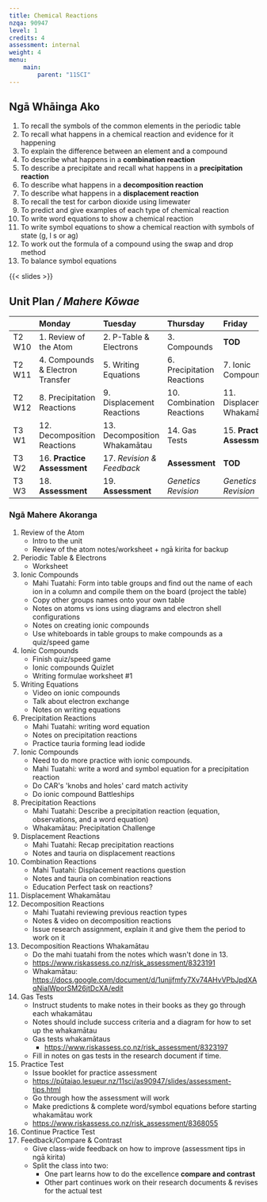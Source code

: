```yaml
---
title: Chemical Reactions
nzqa: 90947
level: 1
credits: 4
assessment: internal
weight: 4
menu:
    main:
        parent: "11SCI"
---
```


## Ngā Whāinga Ako

1. To recall the symbols of the common elements in the periodic table
2. To recall what happens in a chemical reaction and evidence for it happening
3. To explain the difference between an element and a compound
4. To describe what happens in a __combination reaction__
5. To describe a precipitate and recall what happens in a __precipitation reaction__
6. To describe what happens in a __decomposition reaction__
7. To describe what happens in a __displacement reaction__
8. To recall the test for carbon dioxide using limewater
9. To predict and give examples of each type of chemical reaction
10. To write word equations to show a chemical reaction
11. To write symbol equations to show a chemical reaction with symbols of state (g, l s or ag)
12. To work out the formula of a compound using the swap and drop method
13. To balance symbol equations

{{< slides >}}

## Unit Plan _/ Mahere Kōwae_ 

|        | Monday                           | Tuesday                      | Thursday                   | Friday                      |
|:-------|:---------------------------------|:-----------------------------|:---------------------------|:----------------------------|
| T2 W10 | 1. Review of the Atom            | 2. P-Table & Electrons       | 3.  Compounds              | __TOD__                     |
| T2 W11 | 4. Compounds & Electron Transfer | 5. Writing Equations         | 6. Precipitation Reactions | 7. Ionic Compounds          |
| T2 W12 | 8. Precipitation Reactions       | 9. Displacement Reactions    | 10. Combination Reactions  | 11. Displacement Whakamātau |
| T3 W1  | 12. Decomposition Reactions      | 13. Decomposition Whakamātau | 14. Gas Tests              | 15. __Practice Assessment__ |
| T3 W2  | 16. __Practice Assessment__      | 17.  _Revision & Feedback_   | __Assessment__             | __TOD__                     |
| T3 W3  | 18. __Assessment__               | 19. __Assessment__           | _Genetics Revision_        | _Genetics Revision_         |

### Ngā Mahere Akoranga

1. Review of the Atom
     - Intro to the unit
     - Review of the atom notes/worksheet + ngā kirita for backup
2. Periodic Table & Electrons
     - Worksheet
3. Ionic Compounds
     - Mahi Tuatahi: Form into table groups and find out the name of each ion in a column and compile them on the board (project the table)
     - Copy other groups names onto your own table
     - Notes on atoms vs ions using diagrams and electron shell configurations
     - Notes on creating ionic compounds
     - Use whiteboards in table groups to make compounds as a quiz/speed game
4. Ionic Compounds
    - Finish quiz/speed game
    - Ionic compounds Quizlet
    - Writing formulae worksheet #1
5. Writing Equations
    - Video on ionic compounds
    - Talk about electron exchange
    - Notes on writing equations
6. Precipitation Reactions
    - Mahi Tuatahi: writing word equation
    - Notes on precipitation reactions
    - Practice tauria forming lead iodide
7. Ionic Compounds
    - Need to do more practice with ionic compounds.
    - Mahi Tuatahi: write a word and symbol equation for a precipitation reaction
    - Do CAR's 'knobs and holes' card match activity
    - Do ionic compound Battleships
8. Precipitation Reactions
    - Mahi Tuatahi: Describe a precipitation reaction (equation, observations, and a word equation)
    - Whakamātau: Precipitation Challenge
9. Displacement Reactions
    - Mahi Tuatahi: Recap precipitation reactions
    - Notes and tauria on displacement reactions
10. Combination Reactions
    - Mahi Tuatahi: Displacement reactions question
    - Notes and tauria on combination reactions
    - Education Perfect task on reactions?
11. Displacement Whakamātau
12. Decomposition Reactions
    - Mahi Tuatahi reviewing previous reaction types
    - Notes & video on decomposition reactions
    - Issue research assignment, explain it and give them the period to work on it
13. Decomposition Reactions Whakamātau
    - Do the mahi tuatahi from the notes which wasn't done in 13.
    - https://www.riskassess.co.nz/risk_assessment/8323191
    - Whakamātau: https://docs.google.com/document/d/1unjjfmfy7Xv74AHvVPbJpdXAqNialWporSM26jtDcXA/edit
14. Gas Tests
    - Instruct students to make notes in their books as they go through each whakamātau
    - Notes should include success criteria and a diagram for how to set up the whakamātau
	- Gas tests whakamātaus
	    - https://www.riskassess.co.nz/risk_assessment/8323197
	- Fill in notes on gas tests in the research document if time.
15. Practice Test
	- Issue booklet for practice assessment
    - https://pūtaiao.lesueur.nz/11sci/as90947/slides/assessment-tips.html
	- Go through how the assessment will work
	- Make predictions & complete word/symbol equations before starting whakamātau work
    - https://www.riskassess.co.nz/risk_assessment/8368055
16. Continue Practice Test
17. Feedback/Compare & Contrast
    - Give class-wide feedback on how to improve (assessment tips in ngā kirita)
    - Split the class into two:
        - One part learns how to do the excellence __compare and contrast__
        - Other part continues work on their research documents & revises for the actual test
